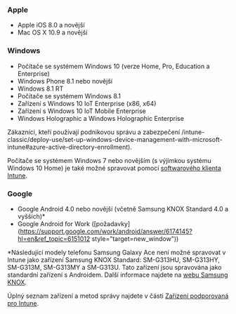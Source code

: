 

### <a name="apple"></a>Apple
  - Apple iOS 8.0 a novější
  - Mac OS X 10.9 a novější

### <a name="windows"></a>Windows
  - Počítače se systémem Windows 10 (verze Home, Pro, Education a Enterprise)
  - Windows Phone 8.1 nebo novější
  - Windows 8.1 RT
  - Počítače se systémem Windows 8.1
  - Zařízení s Windows 10 IoT Enterprise (x86, x64)
  - Zařízení s Windows 10 IoT Mobile Enterprise
  - Windows Holographic a Windows Holographic Enterprise

  Zákazníci, kteří používají podnikovou správu a zabezpečení /intune-classic/deploy-use/set-up-windows-device-management-with-microsoft-intune#azure-active-directory-enrollment).

  Počítače se systémem Windows 7 nebo novějším (s výjimkou systému Windows 10 Home) je také možné spravovat pomocí [softwarového klienta Intune](/intune-classic/deploy-use/manage-windows-pcs-with-microsoft-intune).

### <a name="google"></a>Google
- Google Android 4.0 nebo novější (včetně Samsung KNOX Standard 4.0 a vyšších)*
- Google Android for Work ([požadavky](https://support.google.com/work/android/answer/6174145?hl=en&ref_topic=6151012 style="target=new_window"))

*Následující modely telefonu Samsung Galaxy Ace není možné spravovat v Intune jako zařízení Samsung KNOX Standard: SM-G313HU, SM-G313HY, SM-G313M, SM-G313MY a SM-G313U. Tato zařízení jsou spravována jako standardní zařízení s Androidem. Další informace najdete na [webu Samsung KNOX](https://www.samsungknox.com/en).

Úplný seznam zařízení a metod správy najdete v části [Zařízení podporovaná pro Intune](/intune-classic/get-started/what-to-know-before-you-start-microsoft-intune#intune-supported-devices).
